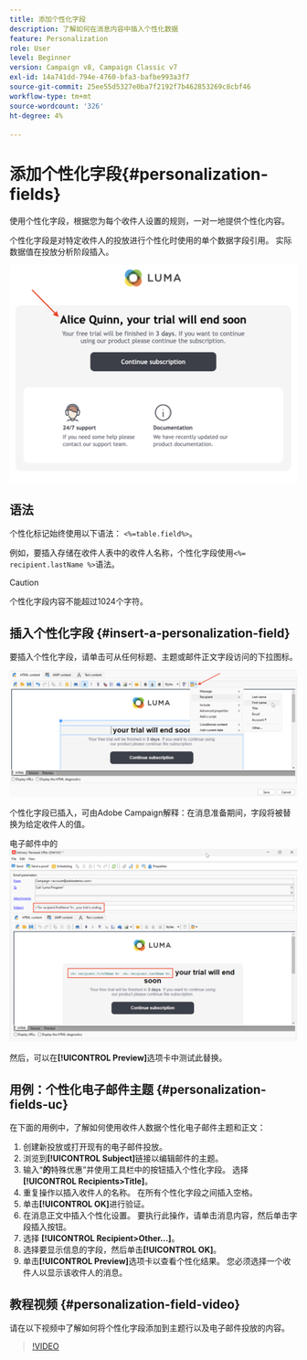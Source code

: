 ```yaml
---
title: 添加个性化字段
description: 了解如何在消息内容中插入个性化数据
feature: Personalization
role: User
level: Beginner
version: Campaign v8, Campaign Classic v7
exl-id: 14a741dd-794e-4760-bfa3-bafbe993a3f7
source-git-commit: 25ee55d5327e0ba7f2192f7b462853269c8cbf46
workflow-type: tm+mt
source-wordcount: '326'
ht-degree: 4%

---
```


# 添加个性化字段{#personalization-fields}

使用个性化字段，根据您为每个收件人设置的规则，一对一地提供个性化内容。

个性化字段是对特定收件人的投放进行个性化时使用的单个数据字段引用。 实际数据值在投放分析阶段插入。

![消息个性化示例](assets/perso-name-sample.png)

## 语法

个性化标记始终使用以下语法： `<%=table.field%>`。

例如，要插入存储在收件人表中的收件人名称，个性化字段使用`<%= recipient.lastName %>`语法。

>[!CAUTION]
>
>个性化字段内容不能超过1024个字符。

## 插入个性化字段 {#insert-a-personalization-field}

要插入个性化字段，请单击可从任何标题、主题或邮件正文字段访问的下拉图标。

![插入个性化字段](assets/perso-field-insert.png)

个性化字段已插入，可由Adobe Campaign解释：在消息准备期间，字段将被替换为给定收件人的值。

电子邮件中的![个性化字段](assets/perso-fields-in-msg.png)

然后，可以在&#x200B;**[!UICONTROL Preview]**&#x200B;选项卡中测试此替换。

<!--Learn more about message preview in [this page]().-->

## 用例：个性化电子邮件主题 {#personalization-fields-uc}

在下面的用例中，了解如何使用收件人数据个性化电子邮件主题和正文：

1. 创建新投放或打开现有的电子邮件投放。
1. 浏览到&#x200B;**[!UICONTROL Subject]**&#x200B;链接以编辑邮件的主题。
1. 输入“**的**&#x200B;特殊优惠”并使用工具栏中的按钮插入个性化字段。 选择 **[!UICONTROL Recipients>Title]**。
1. 重复操作以插入收件人的名称。 在所有个性化字段之间插入空格。
1. 单击&#x200B;**[!UICONTROL OK]**&#x200B;进行验证。
1. 在消息正文中插入个性化设置。 要执行此操作，请单击消息内容，然后单击字段插入按钮。
1. 选择 **[!UICONTROL Recipient>Other...]**。
1. 选择要显示信息的字段，然后单击&#x200B;**[!UICONTROL OK]**。
1. 单击&#x200B;**[!UICONTROL Preview]**&#x200B;选项卡以查看个性化结果。 您必须选择一个收件人以显示该收件人的消息。



## 教程视频 {#personalization-field-video}

请在以下视频中了解如何将个性化字段添加到主题行以及电子邮件投放的内容。

>[!VIDEO](https://video.tv.adobe.com/v/27467?captions=chi_hans&quality=12)

